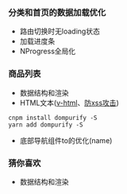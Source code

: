 ### 分类和首页的数据加载优化
+ 路由切换时无loading状态
+ 加载进度条
+ NProgress全局化

### 商品列表
+ 数据结构和渲染
+ HTML文本([v-html](https://cn.vuejs.org/v2/guide/syntax.html#%E5%8E%9F%E5%A7%8B-HTML)、[防xss攻击](https://github.com/cure53/DOMPurify))
```
cnpm install dompurify -S
yarn add dompurify -S
```
+ 底部导航组件to的优化(name)

### 猜你喜欢
+ 数据结构和渲染